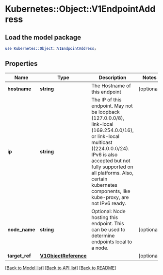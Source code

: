 # Kubernetes::Object::V1EndpointAddress

## Load the model package
```perl
use Kubernetes::Object::V1EndpointAddress;
```

## Properties
Name | Type | Description | Notes
------------ | ------------- | ------------- | -------------
**hostname** | **string** | The Hostname of this endpoint | [optional] 
**ip** | **string** | The IP of this endpoint. May not be loopback (127.0.0.0/8), link-local (169.254.0.0/16), or link-local multicast ((224.0.0.0/24). IPv6 is also accepted but not fully supported on all platforms. Also, certain kubernetes components, like kube-proxy, are not IPv6 ready. | 
**node_name** | **string** | Optional: Node hosting this endpoint. This can be used to determine endpoints local to a node. | [optional] 
**target_ref** | [**V1ObjectReference**](V1ObjectReference.md) |  | [optional] 

[[Back to Model list]](../README.md#documentation-for-models) [[Back to API list]](../README.md#documentation-for-api-endpoints) [[Back to README]](../README.md)


